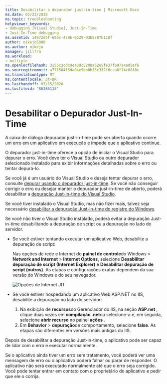 ```yaml
---
title: Desabilitar o depurador just-in-time | Microsoft Docs
ms.date: 05/23/2018
ms.topic: troubleshooting
helpviewer_keywords:
- debugging [Visual Studio], Just-In-Time
- Just-In-Time debugging
ms.assetid: 14972d5f-69bc-479b-9529-03b8787b118f
author: mikejo5000
ms.author: mikejo
manager: jillfra
ms.workload:
- multiple
ms.openlocfilehash: 3155c2cdc9ea3dc5208a52e5fe37f697a4ad5ef6
ms.sourcegitcommit: a77158415da04e9bb8b33c332f6cca8f14c08f8c
ms.translationtype: MT
ms.contentlocale: pt-BR
ms.lasthandoff: 07/15/2020
ms.locfileid: "86386115"
---
```

# <a name="disable-the-just-in-time-debugger"></a>Desabilitar o Depurador Just-In-Time

A caixa de diálogo depurador just-in-time pode ser aberta quando ocorre um erro em um aplicativo em execução e impede que o aplicativo continue.

O depurador just-in-time oferece a opção de iniciar o Visual Studio para depurar o erro. Você deve ter o Visual Studio ou outro depurador selecionado instalado para exibir informações detalhadas sobre o erro ou tentar depurá-lo.

Se você já é um usuário do Visual Studio e deseja tentar depurar o erro, consulte [depurar usando o depurador just-in-time](../debugger/debug-using-the-just-in-time-debugger.md). Se você não conseguir corrigir o erro ou desejar manter o depurador just-in-time de aberto, poderá desabilitar a [depuração Just-in-time do Visual Studio](debug-using-the-just-in-time-debugger.md#BKMK_Enabling).

Se você tiver instalado o Visual Studio, mas não fizer mais, talvez seja necessário [desabilitar a depuração Just-in-time do registro do Windows](debug-using-the-just-in-time-debugger.md#disable-just-in-time-debugging-from-the-windows-registry).

Se você não tiver o Visual Studio instalado, poderá evitar a depuração Just-in-time desabilitando a depuração de script ou a depuração no lado do servidor.

- Se você estiver tentando executar um aplicativo Web, desabilite a depuração de script:

  Nas opções de rede e Internet do **painel de controle**do Windows  >  **Network and Internet**  >  **Internet Options**, selecione **Desabilitar depuração de script (Internet Explorer)** e **Desabilitar depuração de script (outros)**. As etapas e configurações exatas dependem da sua versão do Windows e do seu navegador.

  ![Opções de Internet JIT](../debugger/media/jitinternetoptions.png "Opções de Internet JIT")

- Se você estiver hospedando um aplicativo Web ASP.NET no IIS, desabilite a depuração no lado do servidor:

  1. Na exibição de **recursos**do Gerenciador do IIS, na seção **ASP.net** , clique duas vezes em **compilação .net**ou selecione-a e, em seguida, selecione **abrir recurso** no painel **ações** .
  1. Em **Behavior**  >  **depuração**de comportamento, selecione **false**. As etapas são diferentes em versões mais antigas do IIS.

Depois de desabilitar a depuração Just-in-time, o aplicativo pode ser capaz de lidar com o erro e executar normalmente.

Se o aplicativo ainda tiver um erro sem tratamento, você poderá ver uma mensagem de erro ou o aplicativo poderá falhar ou parar de responder. O aplicativo não será executado normalmente até que o erro seja corrigido. Você pode tentar entrar em contato com o proprietário do aplicativo e pedir que ele o corrija.
